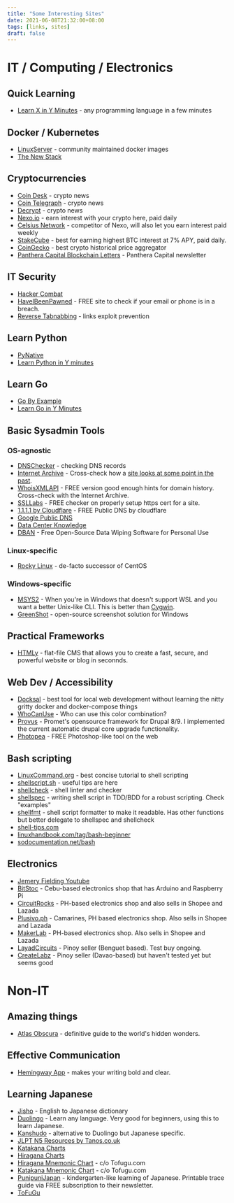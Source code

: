 ```yaml
---
title: "Some Interesting Sites"
date: 2021-06-08T21:32:00+08:00
tags: [links, sites]
draft: false
---
```


# IT / Computing / Electronics

## Quick Learning
* [Learn X in Y Minutes](https://learnxinyminutes.com/) - any programming language in a few minutes

## Docker / Kubernetes
* [LinuxServer](https://www.linuxserver.io/) - community maintained docker images
* [The New Stack](https://thenewstack.io)

## Cryptocurrencies
* [Coin Desk](https://www.coindesk.com/) - crypto news
* [Coin Telegraph](https://www.cointelegraph.com/) - crypto news
* [Decrypt](https://decrypt.co/) - crypto news
* [Nexo.io](https://platform.nexo.io) - earn interest with your crypto here, paid daily
* [Celsius Network](https://celsius.network) - competitor of Nexo, will also let you earn interest paid weekly
* [StakeCube](https://stakecube.net) - best for earning highest BTC interest at 7% APY, paid daily.
* [CoinGecko](https://coingecko.com) - best crypto historical price aggregator
* [Panthera Capital Blockchain Letters](https://panteracapital.com/blockchain-letter/) - Panthera Capital newsletter

## IT Security
* [Hacker Combat](https://www.hackercombat.com)
* [HaveIBeenPawned](https://haveibeenpwned.com/) - FREE site to check if your email or phone is in a breach.
* [Reverse Tabnabbing](https://techblog.topdesk.com/security/developers-need-know-reverse-tabnabbing/) - links exploit prevention

## Learn Python
* [PyNative](https://pynative.com/python/)
* [Learn Python in Y minutes](https://learnxinyminutes.com/docs/python/)

## Learn Go
* [Go By Example](https://gobyexample.com/)
* [Learn Go in Y Minutes](https://learnxinyminutes.com/docs/go/)


## Basic Sysadmin Tools
### OS-agnostic
* [DNSChecker](https://dnschecker.org/) - checking DNS records
* [Internet Archive](https://archive.org/) - Cross-check how a [site looks at some point in the past](https://ismael.casimpan.com/posts/internet-archive/).
* [WhoisXMLAPI](https://whois-history.whoisxmlapi.com/) - FREE version good enough hints for domain history. Cross-check with the Internet Archive.
* [SSLLabs](https://www.ssllabs.com/ssltest/) - FREE checker on properly setup https cert for a site.
* [1.1.1.1 by Cloudflare](https://1.1.1.1/) - FREE Public DNS by cloudflare
* [Google Public DNS](https://developers.google.com/speed/public-dns/docs/using)
* [Data Center Knowledge](https://www.datacenterknowledge.com)
* [DBAN](https://dban.org/) - Free Open-Source Data Wiping Software for Personal Use

### Linux-specific
* [Rocky Linux](https://rockylinux.org/) - de-facto successor of CentOS
### Windows-specific
* [MSYS2](https://www.msys2.org/) - When you're in Windows that doesn't support WSL and you want a better Unix-like CLI. This is better than [Cygwin](https://www.cygwin.com/).
* [GreenShot](https://getgreenshot.org/downloads/) - open-source screenshot solution for Windows

## Practical Frameworks
* [HTMLy](https://www.htmly.com) - flat-file CMS that allows you to create a fast, secure, and powerful website or blog in seconnds.

## Web Dev / Accessibility
* [Docksal](https://docksal.io/) - best tool for local web development without learning the nitty gritty docker and docker-compose things
* [WhoCanUse](https://whocanuse.com/) - Who can use this color combination?
* [Provus](https://promet.github.io/provus/) - Promet's opensource framework for Drupal 8/9. I implemented the current automatic drupal core upgrade functionality.
* [Photopea](https://www.photopea.com/) - FREE Photoshop-like tool on the web

## Bash scripting
* [LinuxCommand.org](https://linuxcommand.org/) - best concise tutorial to shell scripting
* [shellscript.sh](https://www.shellscript.sh/tips/case/index.html) - useful tips are here
* [shellcheck](https://www.shellcheck.net/) - shell linter and checker
* [shellspec](https://github.com/shellspec/shellspec) - writing shell script in TDD/BDD for a robust scripting. Check "examples"
* [shellfmt](https://github.com/mvdan/sh) - shell script formatter to make it readable. Has other functions but better delegate to shellspec and shellcheck
* [shell-tips.com](https://www.shell-tips.com/bash)
* [linuxhandbook.com/tag/bash-beginner](https://linuxhandbook.com/tag/bash-beginner)
* [sodocumentation.net/bash](https://sodocumentation.net/bash)

## Electronics
* [Jemery Fielding Youtube](https://www.youtube.com/channel/UC_SLthyNX_ivd-dmsFgmJVg)
* [BitStoc](https://www.bitstoc.com/) - Cebu-based electronics shop that has Arduino and Raspberry Pi
* [CircuitRocks](https://circuit.rocks/) - PH-based electronics shop and also sells in Shopee and Lazada
* [Plusivo.ph](https://www.plusivo.ph/) - Camarines, PH based electronics shop. Also sells in Shopee and Lazada
* [MakerLab](https://www.makerlab-electronics.com/) - PH-based electronics shop. Also sells in Shopee and Lazada
* [LayadCircuits](https://shopee.ph/layadcircuits) - Pinoy seller (Benguet based). Test buy ongoing.
* [CreateLabz](https://shopee.ph/createlabz) - Pinoy seller (Davao-based) but haven't tested yet but seems good

# Non-IT

## Amazing things
* [Atlas Obscura](https://www.atlasobscura.com) - definitive guide to the world's hidden wonders.

## Effective Communication
* [Hemingway App](https://hemingwayapp.com/) - makes your writing bold and clear.

## Learning Japanese
* [Jisho](https://jisho.org/) - English to Japanese dictionary
* [Duolingo](https://www.duolingo.com/) - Learn any language. Very good for beginners, using this to learn Japanese.
* [Kanshudo](https://www.kanshudo.com/) - alternative to Duolingo but Japanese specific.
* [JLPT N5 Resources by Tanos.co.uk](http://www.tanos.co.uk/jlpt/jlpt5/)
* [Katakana Charts](http://www.tokyowithkids.com/fyi/katakana_chart.html)
* [Hiragana Charts](http://www.tokyowithkids.com/fyi/hiragana_chart.html)
* [Hiragana Mnemonic Chart](https://gallery.mailchimp.com/b7f2114d74e3cac96344f797c/_compresseds/26fd897f-5a1b-43ea-b06f-c829a6e67106.jpg) - c/o Tofugu.com
* [Katakana Mnemonic Chart](https://gallery.mailchimp.com/b7f2114d74e3cac96344f797c/_compresseds/19426869-2d96-4691-a1ea-0dd08b14c53f.jpg) - c/o Tofugu.com
* [PunipuniJapan](https://www.punipunijapan.com/) - kindergarten-like learning of Japanese. Printable trace guide via FREE subscription to their newsletter.
* [ToFuGu](https://www.tofugu.com/)

